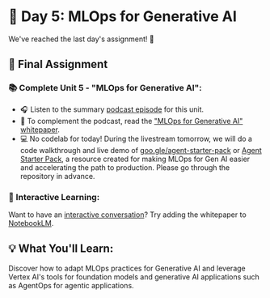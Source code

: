 # 📅 Day 5: MLOps for Generative AI

We've reached the last day's assignment! 🎉

## 🎒 Final Assignment

### 📚 Complete Unit 5 - "MLOps for Generative AI":
- 🎧 Listen to the summary [podcast episode](https://www.youtube.com/watch?v=Hbk8UXavHrk&list=PLqFaTIg4myu_yKJpvF8WE2JfaG5kGuvoE&index=7) for this unit.
- 📄 To complement the podcast, read the ["MLOps for Generative AI" whitepaper](https://www.kaggle.com/whitepaper-operationalizing-generative-ai-on-vertex-ai-using-mlops).
- 💻 No codelab for today! During the livestream tomorrow, we will do a code walkthrough and live demo of [goo.gle/agent-starter-pack](https://goo.gle/e2e-gen-ai-app-starter-pack) or [Agent Starter Pack](https://github.com/GoogleCloudPlatform/agent-starter-pack), a resource created for making MLOps for Gen AI easier and accelerating the path to production. Please go through the repository in advance.

### 🔄 Interactive Learning:
Want to have an [interactive conversation](https://support.google.com/notebooklm/answer/15731776?hl=en&ref_topic=14272601&sjid=16012842710481496794-EU)? Try adding the whitepaper to [NotebookLM](https://notebooklm.google.com/?original_referer=https:%2F%2Fwww.google.com%23&pli=1).

## 💡 What You'll Learn:
Discover how to adapt MLOps practices for Generative AI and leverage Vertex AI's tools for foundation models and generative AI applications such as AgentOps for agentic applications.
